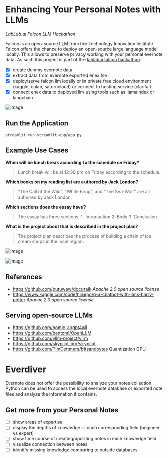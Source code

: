 # Enhancing Your Personal Notes with LLMs

*LabLab.ai Falcon LLM Hackathon*

Falcon is an open-source LLM from the Technology Innovation Institute. Falcon offers the chance to deploy an open-source large language model locally. This allows to preserve privacy working with your personal evernote data. As such this project is part of the [lablabai falcon hackathon](https://lablab.ai/event/falcon-llms-24-hours-hackathon/fritzlabs).

- [X] create dummy evernote data
- [X] extract data from evernote exported enex file
- [X] deploy/serve falcon llm locally or in private free cloud environment (kaggle, colab, saturncloud) or connect to hosting service (clarifai)
- [X] connect enex data to deployed llm using tools such as llamaindex or langchain

![image](https://github.com/bsenst/everdiver/assets/8211411/4738a376-16fb-43a6-90b8-5f487db92e23)

## Run the Application

```
streamlit run streamlit-app/app.py
```

## Example Use Cases

**When will be lunch break according to the schedule on Friday?**

> Lunch break will be at 12:30 pm on Friday according to the schedule.

**Which books on my reading list are authored by Jack London?**

> "The Call of the Wild", "White Fang", and "The Sea-Wolf" are all authored by Jack London.

**Which sections does the essay have?**

> The essay has three sections: 1. Introduction 2. Body 3. Conclusion

**What is the project about that is described in the project plan?**

> The project plan describes the process of building a chain of ice cream shops in the local region.

![image](https://github.com/bsenst/everdiver/assets/8211411/30904bf9-b95e-4150-b8fe-284c07841aab)

![image](https://github.com/bsenst/everdiver/assets/8211411/df91c710-8c20-410f-a397-886d780c0124)

## References

* https://github.com/putuwaw/docutalk *Apache 2.0 open source license*
* https://www.kaggle.com/code/hinepo/q-a-chatbot-with-llms-harry-potter *Apache 2.0 open source license*

## Serving open-source LLMs

* https://github.com/nomic-ai/gpt4all
* https://github.com/bentoml/OpenLLM
* https://github.com/vllm-project/vllm
* https://github.com/skypilot-org/skypilot
* https://github.com/TimDettmers/bitsandbytes Quantization GPU

# Everdiver

Evernote does not offer the possibility to analyze your notes collection. Python can be used to access the local evernote database or exported note files and analyze the information it contains.

## Get more from your Personal Notes
- [ ] show areas of expertise
- [ ] display the depths of knowledge in each corresponding field (beginner vs expert)
- [ ] show time course of creating/updating notes in each knowledge field
- [ ] visualize connection between notes
- [ ] identify missing knowledge comparing to outside databases
